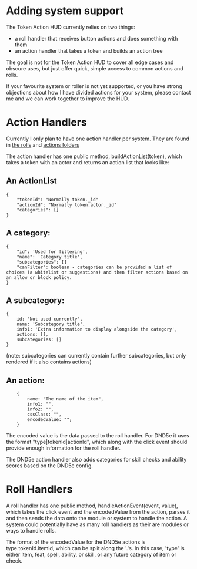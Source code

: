 # Adding system support

The Token Action HUD currently relies on two things:
* a roll handler that receives button actions and does something with them
* an action handler that takes a token and builds an action tree

The goal is not for the Token Action HUD to cover all edge cases and obscure uses, but just offer quick, simple access to common actions and rolls.

If your favourite system or roller is not yet supported, or you have strong objections about how I have divided actions for your system, please contact me and we can work together to improve the HUD.

# Action Handlers
Currently I only plan to have one action handler per system. They are found in [the rolls](scripts/rolls/) and [actions folders](scripts/actions/)

The action handler has one public method, buildActionList(token), which takes a token with an actor and returns an action list that looks like:

## An ActionList
```
{
    "tokenId": "Normally token._id"
    "actionId": "Normally token.actor._id"
    "categories": []
}
```

## A category:
```
{
    "id": 'Used for filtering',
    "name": 'Category title',
    "subcategories": []
    "canFilter": boolean - categories can be provided a list of choices (a whitelist or suggestions) and then filter actions based on an allow or block policy.
}
```

## A subcategory:
```
{
    id: 'Not used currently',
    name: 'Subcategory title',
    info1: 'Extra information to display alongside the category',
    actions: [],
    subcategories: []
}
```

(note: subcategories can currently contain further subcategories, but only rendered if it also contains actions)

## An action:
```
    {
        name: "The name of the item",
        info1: "",
        info2: "",
        cssClass: "",
        encodedValue: "";
    }
```

The encoded value is the data passed to the roll handler. For DND5e it uses the format "type|tokenId|actionId", which along with the click event should provide enough information for the roll handler. 

The DND5e action handler also adds categories for skill checks and ability scores based on the DND5e config.

# Roll Handlers
A roll handler has one public method, handleActionEvent(event, value), which takes the click event and the encodedValue from the action, parses it and then sends the data onto the module or system to handle the action. A system could potentially have as many roll handlers as their are modules or ways to handle rolls.

The format of the encodedValue for the DND5e actions is type.tokenId.itemId, which can be split along the '.'s. In this case, 'type' is either item, feat, spell, ability, or skill, or any future category of item or check.